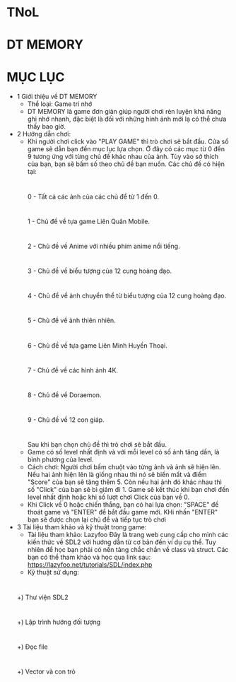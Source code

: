 
# TNoL
# DT MEMORY
# MỤC LỤC
* 1  Giới thiệu về DT MEMORY
  - Thể loại: Game trí nhớ
  - DT MEMORY là game đơn giản giúp người chơi rèn luyện khả năng ghi nhớ nhanh, đặc biệt là đối với những hình ảnh mới
    lạ có thể chưa thấy bao giờ.
* 2  Hướng dẫn chơi:
  - Khi người chơi click vào "PLAY GAME" thì trò chơi sẽ bắt đầu. Cửa sổ game sẽ dẫn bạn đến mục lục lựa chọn. Ở đây có
    các mục từ 0 đến 9 tương ứng với từng chủ đề khác nhau của ảnh. Tùy vào sở thích của bạn, bạn sẽ bấm số theo chủ đề
    bạn muốn. Các chủ đề có hiện tại:
    #
    0 - Tất cả các ảnh của các chủ đề từ 1 đến 0.
    #
    1 - Chủ đề về tựa game Liên Quân Mobile.
    #
    2 - Chủ đề về Anime với nhiều phim anime nổi tiếng.
    #
    3 - Chủ đề về biểu tượng của 12 cung hoàng đạo.
    #
    4 - Chủ đề về ảnh chuyển thể từ biểu tượng của 12 cung hoàng đạo.
    #
    5 - Chủ đề về ảnh thiên nhiên.
    #
    6 - Chủ đề về tựa game Liên Minh Huyền Thoại.
    #
    7 - Chủ đề về các hình ảnh 4K.
    #
    8 - Chủ đề về Doraemon.
    #
    9 - Chủ đề về 12 con giáp.
    #
    Sau khi bạn chọn chủ đề thì trò chơi sẽ bắt đầu.
  - Game có số level nhất định và với mỗi level có số ảnh tăng dần, là bình phương của level.
  - Cách chơi: Người chơi bấm chuột vào từng ảnh và ảnh sẽ hiện lên. Nếu hai ảnh hiện lên là giống nhau thì nó sẽ biến
    mất và điểm "Score" của bạn sẽ tăng thêm 5. Còn nếu hai ảnh đó khác nhau thì số "Click" của bạn sẽ bì giảm đi 1.
    Game sẽ kết thúc khi bạn chơi đến level nhất định hoặc khi số lượt chơi Click của bạn về 0.
  - Khi Click về 0 hoặc chiến thắng, bạn có hai lựa chọn: "SPACE" đề thoát game và "ENTER" để bắt đầu game mới.
    KHi nhấn "ENTER" bạn sẽ được chọn lại chủ đề và tiếp tục trò chơi
* 3 Tài liệu tham khảo và kỹ thuật trong game:
  - Tài liệu tham khảo: Lazyfoo
    Đây là trang web cung cấp cho mình các kiến thức về SDL2 với hướng dẫn từ cơ bản đến ví dụ cụ thể. Tuy nhiên để học
    bạn phải có nền tảng chắc chắn về class và struct. Các bạn có thể tham khảo và học qua link sau: https://lazyfoo.net/tutorials/SDL/index.php
  - Kỹ thuật sử dụng:
   #
    +) Thư viện SDL2
  #
    +) Lập trình hướng đối tượng
  #
    +) Đọc file
  #
    +) Vector và con trỏ 
